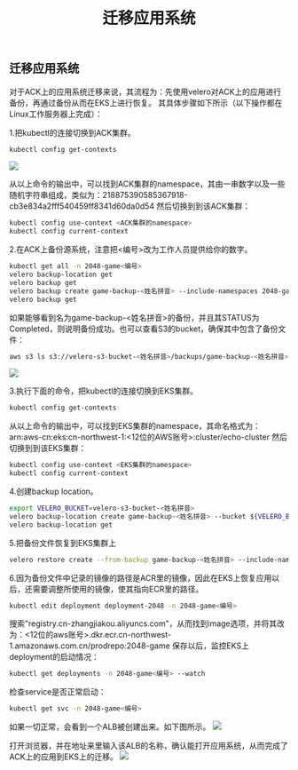 ﻿---
title: "迁移应用系统"
chapter: false
weight: 94
---

## 迁移应用系统
对于ACK上的应用系统迁移来说，其流程为：先使用velero对ACK上的应用进行备份，再通过备份从而在EKS上进行恢复。
其具体步骤如下所示（以下操作都在Linux工作服务器上完成）：

1.把kubectl的连接切换到ACK集群。
```bash
kubectl config get-contexts
```
![](/images/ACKToEKS/ack-get-contexts.png)

从以上命令的输出中，可以找到ACK集群的namespace，其由一串数字以及一些随机字符串组成，类似为：218875390585367918-cb3e834a2fff540459ff8341d60da0d54
然后切换到到该ACK集群：
```bash
kubectl config use-context <ACK集群的namespace>
kubectl config current-context
```

2.在ACK上备份源系统，注意把<编号>改为工作人员提供给你的数字。
```bash
kubectl get all -n 2048-game<编号>
velero backup-location get
velero backup get
velero backup create game-backup-<姓名拼音> --include-namespaces 2048-game<编号> --wait
velero backup get
```

如果能够看到名为game-backup-<姓名拼音>的备份，并且其STATUS为Completed，则说明备份成功。也可以查看S3的bucket，确保其中包含了备份文件：
```bash
aws s3 ls s3://velero-s3-bucket-<姓名拼音>/backups/game-backup-<姓名拼音>/
```
![](/images/ACKToEKS/ack-game-backup.png)

3.执行下面的命令，把kubectl的连接切换到EKS集群。
```bash
kubectl config get-contexts
```
从以上命令的输出中，可以找到EKS集群的namespace，其命名格式为：arn:aws-cn:eks:cn-northwest-1:<12位的AWS账号>:cluster/echo-cluster
然后切换到到该EKS集群：
```bash
kubectl config use-context <EKS集群的namespace>
kubectl config current-context
```

4.创建backup location。
```bash
export VELERO_BUCKET=velero-s3-bucket-<姓名拼音>
velero backup-location create game-backup-<姓名拼音> --bucket ${VELERO_BUCKET} --access-mode ReadOnly --provider aws
velero backup-location get
```

5.把备份文件恢复到EKS集群上
```bash
velero restore create --from-backup game-backup-<姓名拼音> --include-namespaces 2048-game<编号>
```

6.因为备份文件中记录的镜像的路径是ACR里的镜像，因此在EKS上恢复应用以后，还需要调整所使用的镜像，使其指向ECR里的路径。
```bash
kubectl edit deployment deployment-2048 -n 2048-game<编号>
```

搜索"registry.cn-zhangjiakou.aliyuncs.com"，从而找到image选项，并将其改为：<12位的aws账号>.dkr.ecr.cn-northwest-1.amazonaws.com.cn/prodrepo:2048-game
保存以后，监控EKS上deployment的启动情况：
```bash
kubectl get deployments -n 2048-game<编号> --watch
```

检查service是否正常启动：
```bash
kubectl get svc -n 2048-game<编号>
```

如果一切正常，会看到一个ALB被创建出来。如下图所示。
![](/images/ACKToEKS/restoreOnEKSWithALB.png)

打开浏览器，并在地址来里输入该ALB的名称，确认能打开应用系统，从而完成了ACK上的应用到EKS上的迁移。
![](/images/ACKToEKS/2048-game.png)
